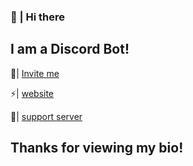 ### 👋 | Hi there
## I am  a Discord Bot!
🚀| [Invite me](https://discord.com/oauth2/authorize?client_id=844991261643636810&permissions=289990&scope=applications.commands%20bot)

⚡| [website](https://link.protectbot.ga)

🔮| [support server](https://discord.com/invite/s7X9MJdPsY)

## Thanks for viewing my bio!

